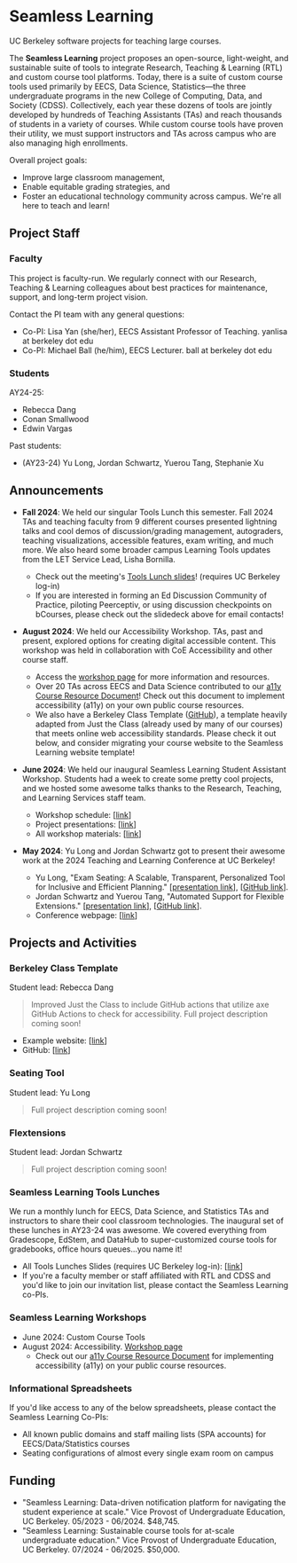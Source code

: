 # Seamless Learning

UC Berkeley software projects for teaching large courses. 

The **Seamless Learning** project proposes an open-source, light-weight, and sustainable suite of tools to integrate Research, Teaching & Learning (RTL) and custom course tool platforms. Today, there is a suite of custom course tools used primarily by EECS, Data Science, Statistics—the three undergraduate programs in the new College of Computing, Data, and Society (CDSS). Collectively, each year these dozens of tools are jointly developed by hundreds of Teaching Assistants (TAs) and reach thousands of students in a variety of courses. While custom course tools have proven their utility, we must support instructors and TAs across campus who are also managing high enrollments.

Overall project goals:
* Improve large classroom management,
* Enable equitable grading strategies, and
* Foster an educational technology community across campus. We're all here to teach and learn!

## Project Staff

### Faculty

This project is faculty-run. We regularly connect with our Research, Teaching & Learning colleagues about best practices for maintenance, support, and long-term project vision.

Contact the PI team with any general questions:
* Co-PI: Lisa Yan (she/her), EECS Assistant Professor of Teaching. yanlisa at berkeley dot edu
* Co-PI: Michael Ball (he/him), EECS Lecturer. ball at berkeley dot edu

### Students

AY24-25:

* Rebecca Dang
* Conan Smallwood
* Edwin Vargas

Past students:
* (AY23-24) Yu Long, Jordan Schwartz, Yuerou Tang, Stephanie Xu

## Announcements

* **Fall 2024**: We held our singular Tools Lunch this semester. Fall 2024 TAs and teaching faculty from 9 different courses presented lightning talks and cool demos of discussion/grading management, autograders, teaching visualizations, accessible features, exam writing, and much more. We also heard some broader campus Learning Tools updates from the LET Service Lead, Lisha Bornilla.
  * Check out the meeting's [Tools Lunch slides](https://docs.google.com/presentation/d/1bKdM0Kw7eHNIF8I4-9-CwXZAd6IyoT0Bua-DA9MONg4/edit?usp=drive_link)! (requires UC Berkeley log-in)
  * If you are interested in forming an Ed Discussion Community of Practice, piloting Peerceptiv, or using discussion checkpoints on bCourses, please check out the slidedeck above for email contacts!

* **August 2024**: We held our Accessibility Workshop. TAs, past and present, explored options for creating digital accessible content. This workshop was held in collaboration with CoE Accessibility and other course staff.
  * Access the [workshop page]({{site.base_url}}a11y-workshop) for more information and resources.
  * Over 20 TAs across EECS and Data Science contributed to our [a11y Course Resource Document]({{site.base_url}}a11y)! Check out this document to implement accessibility (a11y) on your own public course resources.
  * We also have a Berkeley Class Template ([GitHub](https://github.com/berkeley-cdss/berkeley-class-site)), a template heavily adapted from Just the Class (already used by many of our courses) that meets online web accessibility standards. Please check it out below, and consider migrating your course website to the Seamless Learning website template!

* **June 2024**: We held our inaugural Seamless Learning Student Assistant Workshop. Students had a week to create some pretty cool projects, and we hosted some awesome talks thanks to the Research, Teaching, and Learning Services staff team.
  * Workshop schedule: [[link](https://docs.google.com/document/d/1Xt-oWXizTSk3Vj44XA5ZchvmrkEk0oU49_AUOwJEigs/edit?usp=sharing)]
  * Project presentations: [[link](https://docs.google.com/presentation/d/1YnjKDKzW7QvbXxW5Et1gv-kJnxRacAZr9KIfeEQnPeQ/edit?usp=drive_link)]
  * All workshop materials: [[link](https://drive.google.com/drive/folders/15TvJLPF0zO7l0BXa-fgtsklmikjrNOBJ?usp=drive_link)]
* **May 2024**: Yu Long and Jordan Schwartz got to present their awesome work at the 2024 Teaching and Learning Conference at UC Berkeley!
  * Yu Long, "Exam Seating: A Scalable, Transparent, Personalized Tool for Inclusive and Efficient Planning." [[presentation link](https://docs.google.com/presentation/d/1DMcr_h03K3gDNZg8xlpoyTirbKfsCFBnyxQ37vO4a8E/edit?usp=sharing)], [[GitHub link](https://github.com/berkeley-cdss/seating/wiki)].
  * Jordan Schwartz and Yuerou Tang, "Automated Support for Flexible Extensions." [[presentation link](https://docs.google.com/presentation/d/1Fwtr7vfWDEM8JkAQdmATEO67BV2yVOLEjxlWvohEi8c/edit?usp=sharing)], [[GitHub link](https://github.com/berkeley-cdss/extensions)].
  * Conference webpage: [[link](https://teaching.berkeley.edu/programs/2024-teaching-and-learning-conference)]

## Projects and Activities

### Berkeley Class Template

Student lead: Rebecca Dang

> Improved Just the Class to include GitHub actions that utilize axe GitHub Actions to check for accessibility. Full project description coming soon!

* Example website: [[link]([https://berkeley-cdss.github.io/berkeley-class-site/)]
* GitHub: [[link](https://github.com/berkeley-cdss/berkeley-class-site)]

### Seating Tool

Student lead: Yu Long

> Full project description coming soon!

### Flextensions

Student lead: Jordan Schwartz

> Full project description coming soon!

### Seamless Learning Tools Lunches

We run a monthly lunch for EECS, Data Science, and Statistics TAs and instructors to share their cool classroom technologies. The inaugural set of these lunches in AY23-24 was awesome. We covered everything from Gradescope, EdStem, and DataHub to super-customized course tools for gradebooks, office hours queues...you name it!
* All Tools Lunches Slides (requires UC Berkeley log-in): [[link](https://drive.google.com/drive/folders/1IEKKlv2f8ibPgFQPbAPjOkKzw5cgUzdz?usp=drive_link)]
* If you're a faculty member or staff affiliated with RTL and CDSS and you'd like to join our invitation list, please contact the Seamless Learning co-PIs.

### Seamless Learning Workshops

* June 2024: Custom Course Tools
* August 2024: Accessibility. [Workshop page]({{site.base_url}}a11y-workshop)
  * Check out our [a11y Course Resource Document]({{site.base_url}}a11y) for implementing accessibility (a11y) on your public course resources.

### Informational Spreadsheets

If you'd like access to any of the below spreadsheets, please contact the Seamless Learning Co-PIs:
* All known public domains and staff mailing lists (SPA accounts) for EECS/Data/Statistics courses
* Seating configurations of almost every single exam room on campus

## Funding
* "Seamless Learning: Data-driven notification platform for navigating the student experience at scale." Vice Provost of Undergraduate Education, UC Berkeley. 05/2023 - 06/2024. $48,745.
* "Seamless Learning: Sustainable course tools for at-scale undergraduate education." Vice Provost of Undergraduate Education, UC Berkeley. 07/2024 - 06/2025. $50,000.
